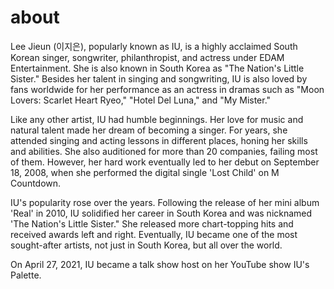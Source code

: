 # about
Lee Jieun (이지은), popularly known as IU, is a highly acclaimed South Korean singer, songwriter, philanthropist, and actress under EDAM Entertainment. She is also known in South Korea as "The Nation's Little Sister." Besides her talent in singing and songwriting, IU is also loved by fans worldwide for her performance as an actress in dramas such as "Moon Lovers: Scarlet Heart Ryeo," "Hotel Del Luna," and "My Mister."

Like any other artist, IU had humble beginnings. Her love for music and natural talent made her dream of becoming a singer. For years, she attended singing and acting lessons in different places, honing her skills and abilities. She also auditioned for more than 20 companies, failing most of them. However, her hard work eventually led to her debut on September 18, 2008, when she performed the digital single 'Lost Child' on M Countdown.

IU's popularity rose over the years. Following the release of her mini album 'Real' in 2010, IU solidified her career in South Korea and was nicknamed 'The Nation's Little Sister." She released more chart-topping hits and received awards left and right. Eventually, IU became one of the most sought-after artists, not just in South Korea, but all over the world.

On April 27, 2021, IU became a talk show host on her YouTube show IU's Palette.

